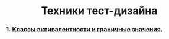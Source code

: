 <h1 align="center">Техники тест-дизайна

### 1. [Классы эквивалентности и граничные значения.](https://docs.google.com/spreadsheets/d/1qAngSjFi3TFO17pAKfX4hDp_AJMEUXlSAmMHq1BlKtY/edit#gid=0)
